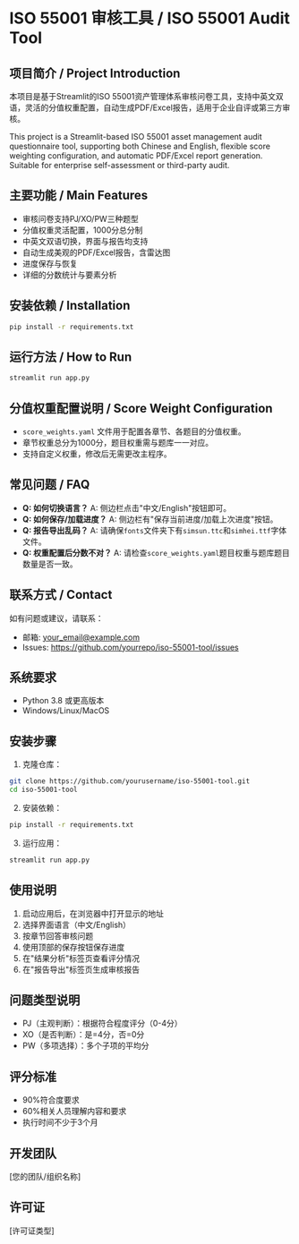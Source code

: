 # ISO 55001 审核工具 / ISO 55001 Audit Tool

## 项目简介 / Project Introduction
本项目是基于Streamlit的ISO 55001资产管理体系审核问卷工具，支持中英文双语，灵活的分值权重配置，自动生成PDF/Excel报告，适用于企业自评或第三方审核。

This project is a Streamlit-based ISO 55001 asset management audit questionnaire tool, supporting both Chinese and English, flexible score weighting configuration, and automatic PDF/Excel report generation. Suitable for enterprise self-assessment or third-party audit.

## 主要功能 / Main Features
- 审核问卷支持PJ/XO/PW三种题型
- 分值权重灵活配置，1000分总分制
- 中英文双语切换，界面与报告均支持
- 自动生成美观的PDF/Excel报告，含雷达图
- 进度保存与恢复
- 详细的分数统计与要素分析

## 安装依赖 / Installation
```bash
pip install -r requirements.txt
```

## 运行方法 / How to Run
```bash
streamlit run app.py
```

## 分值权重配置说明 / Score Weight Configuration
- `score_weights.yaml` 文件用于配置各章节、各题目的分值权重。
- 章节权重总分为1000分，题目权重需与题库一一对应。
- 支持自定义权重，修改后无需更改主程序。

## 常见问题 / FAQ
- **Q: 如何切换语言？**
  A: 侧边栏点击"中文/English"按钮即可。
- **Q: 如何保存/加载进度？**
  A: 侧边栏有"保存当前进度/加载上次进度"按钮。
- **Q: 报告导出乱码？**
  A: 请确保`fonts`文件夹下有`simsun.ttc`和`simhei.ttf`字体文件。
- **Q: 权重配置后分数不对？**
  A: 请检查`score_weights.yaml`题目权重与题库题目数量是否一致。

## 联系方式 / Contact
如有问题或建议，请联系：
- 邮箱: your_email@example.com
- Issues: https://github.com/yourrepo/iso-55001-tool/issues

## 系统要求

- Python 3.8 或更高版本
- Windows/Linux/MacOS

## 安装步骤

1. 克隆仓库：
```bash
git clone https://github.com/yourusername/iso-55001-tool.git
cd iso-55001-tool
```

2. 安装依赖：
```bash
pip install -r requirements.txt
```

3. 运行应用：
```bash
streamlit run app.py
```

## 使用说明

1. 启动应用后，在浏览器中打开显示的地址
2. 选择界面语言（中文/English）
3. 按章节回答审核问题
4. 使用顶部的保存按钮保存进度
5. 在"结果分析"标签页查看评分情况
6. 在"报告导出"标签页生成审核报告

## 问题类型说明

- PJ（主观判断）：根据符合程度评分（0-4分）
- XO（是否判断）：是=4分，否=0分
- PW（多项选择）：多个子项的平均分

## 评分标准

- 90%符合度要求
- 60%相关人员理解内容和要求
- 执行时间不少于3个月

## 开发团队

[您的团队/组织名称]

## 许可证

[许可证类型]
